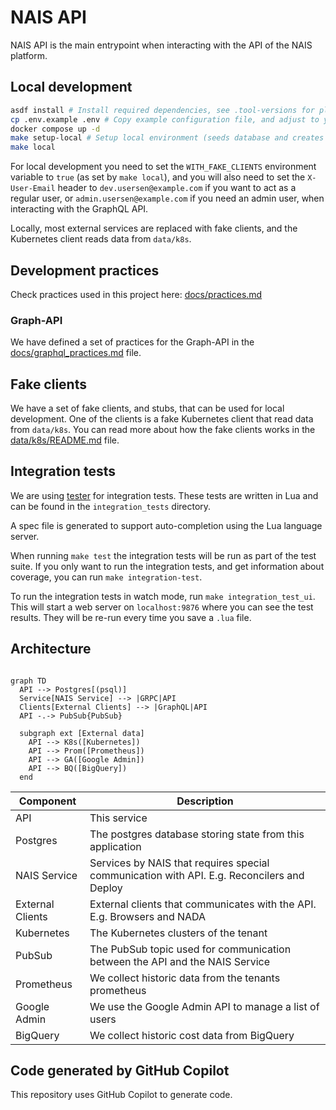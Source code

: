# NAIS API

NAIS API is the main entrypoint when interacting with the API of the NAIS platform.

## Local development

```bash
asdf install # Install required dependencies, see .tool-versions for plugins used
cp .env.example .env # Copy example configuration file, and adjust to your needs
docker compose up -d
make setup-local # Setup local environment (seeds database and creates pubsub topic)
make local
```

For local development you need to set the `WITH_FAKE_CLIENTS` environment variable to `true` (as set by `make local`),
and you will also need to set the `X-User-Email` header to `dev.usersen@example.com` if you want to act as a regular
user, or `admin.usersen@example.com` if you need an admin user, when interacting with the GraphQL API.

Locally, most external services are replaced with fake clients, and the Kubernetes client reads data from `data/k8s`.

## Development practices

Check practices used in this project here: [docs/practices.md](docs/practices.md)

### Graph-API

We have defined a set of practices for the Graph-API in the [docs/graphql_practices.md](docs/graphql_practices.md) file.

## Fake clients

We have a set of fake clients, and stubs, that can be used for local development.
One of the clients is a fake Kubernetes client that read data from `data/k8s`.
You can read more about how the fake clients works in the [data/k8s/README.md](data/k8s/README.md) file.

## Integration tests

We are using [tester](https://github.com/nais/tester) for integration tests.
These tests are written in Lua and can be found in the `integration_tests` directory.

A spec file is generated to support auto-completion using the Lua language server.

When running `make test` the integration tests will be run as part of the test suite.
If you only want to run the integration tests, and get information about coverage, you can run `make integration-test`.

To run the integration tests in watch mode, run `make integration_test_ui`.
This will start a web server on `localhost:9876` where you can see the test results.
They will be re-run every time you save a `.lua` file.

## Architecture

```mermaid

graph TD
  API --> Postgres[(psql)]
  Service[NAIS Service] --> |GRPC|API
  Clients[External Clients] --> |GraphQL|API
  API -.-> PubSub{PubSub}

  subgraph ext [External data]
    API --> K8s([Kubernetes])
    API --> Prom([Prometheus])
    API --> GA([Google Admin])
    API --> BQ([BigQuery])
  end
```

| Component        | Description                                                                                |
| ---------------- | ------------------------------------------------------------------------------------------ |
| API              | This service                                                                               |
| Postgres         | The postgres database storing state from this application                                  |
| NAIS Service     | Services by NAIS that requires special communication with API. E.g. Reconcilers and Deploy |
| External Clients | External clients that communicates with the API. E.g. Browsers and NADA                    |
| Kubernetes       | The Kubernetes clusters of the tenant                                                      |
| PubSub           | The PubSub topic used for communication between the API and the NAIS Service               |
| Prometheus       | We collect historic data from the tenants prometheus                                       |
| Google Admin     | We use the Google Admin API to manage a list of users                                      |
| BigQuery         | We collect historic cost data from BigQuery                                                |

## Code generated by GitHub Copilot

This repository uses GitHub Copilot to generate code.
